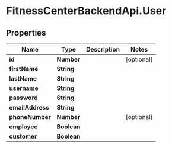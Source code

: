 # FitnessCenterBackendApi.User

## Properties

Name | Type | Description | Notes
------------ | ------------- | ------------- | -------------
**id** | **Number** |  | [optional] 
**firstName** | **String** |  | 
**lastName** | **String** |  | 
**username** | **String** |  | 
**password** | **String** |  | 
**emailAddress** | **String** |  | 
**phoneNumber** | **Number** |  | [optional] 
**employee** | **Boolean** |  | 
**customer** | **Boolean** |  | 



